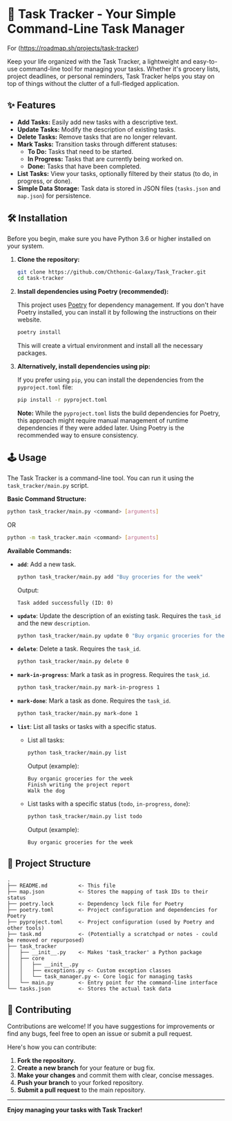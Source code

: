 # 🚀 Task Tracker - Your Simple Command-Line Task Manager

For (https://roadmap.sh/projects/task-tracker)

Keep your life organized with the Task Tracker, a lightweight and easy-to-use command-line tool for managing your tasks. Whether it's grocery lists, project deadlines, or personal reminders, Task Tracker helps you stay on top of things without the clutter of a full-fledged application.

## ✨ Features

* **Add Tasks:** Easily add new tasks with a descriptive text.
* **Update Tasks:** Modify the description of existing tasks.
* **Delete Tasks:** Remove tasks that are no longer relevant.
* **Mark Tasks:** Transition tasks through different statuses:
    * **To Do:** Tasks that need to be started.
    * **In Progress:** Tasks that are currently being worked on.
    * **Done:** Tasks that have been completed.
* **List Tasks:** View your tasks, optionally filtered by their status (to do, in progress, or done).
* **Simple Data Storage:**  Task data is stored in JSON files (`tasks.json` and `map.json`) for persistence.

## 🛠️ Installation

Before you begin, make sure you have Python 3.6 or higher installed on your system.

1. **Clone the repository:**

   ```bash
   git clone https://github.com/Chthonic-Galaxy/Task_Tracker.git
   cd task-tracker
   ```

2. **Install dependencies using Poetry (recommended):**

   This project uses [Poetry](https://python-poetry.org/) for dependency management. If you don't have Poetry installed, you can install it by following the instructions on their website.

   ```bash
   poetry install
   ```

   This will create a virtual environment and install all the necessary packages.

3. **Alternatively, install dependencies using pip:**

   If you prefer using `pip`, you can install the dependencies from the `pyproject.toml` file:

   ```bash
   pip install -r pyproject.toml
   ```

   **Note:** While the `pyproject.toml` lists the build dependencies for Poetry, this approach might require manual management of runtime dependencies if they were added later. Using Poetry is the recommended way to ensure consistency.

## 🕹️ Usage

The Task Tracker is a command-line tool. You can run it using the `task_tracker/main.py` script.

**Basic Command Structure:**

```bash
python task_tracker/main.py <command> [arguments]
```
OR
```bash
python -m task_tracker.main <command> [arguments]
```

**Available Commands:**

* **`add`**: Add a new task.
   ```bash
   python task_tracker/main.py add "Buy groceries for the week"
   ```
   Output:
   ```
   Task added successfully (ID: 0)
   ```

* **`update`**: Update the description of an existing task. Requires the `task_id` and the new `description`.
   ```bash
   python task_tracker/main.py update 0 "Buy organic groceries for the week"
   ```

* **`delete`**: Delete a task. Requires the `task_id`.
   ```bash
   python task_tracker/main.py delete 0
   ```

* **`mark-in-progress`**: Mark a task as in progress. Requires the `task_id`.
   ```bash
   python task_tracker/main.py mark-in-progress 1
   ```

* **`mark-done`**: Mark a task as done. Requires the `task_id`.
   ```bash
   python task_tracker/main.py mark-done 1
   ```

* **`list`**: List all tasks or tasks with a specific status.
    * List all tasks:
      ```bash
      python task_tracker/main.py list
      ```
      Output (example):
      ```
      Buy organic groceries for the week
      Finish writing the project report
      Walk the dog
      ```
    * List tasks with a specific status (`todo`, `in-progress`, `done`):
      ```bash
      python task_tracker/main.py list todo
      ```
      Output (example):
      ```
      Buy organic groceries for the week
      ```

## 📂 Project Structure

```
.
├── README.md          <- This file
├── map.json           <- Stores the mapping of task IDs to their status
├── poetry.lock        <- Dependency lock file for Poetry
├── poetry.toml        <- Project configuration and dependencies for Poetry
├── pyproject.toml     <- Project configuration (used by Poetry and other tools)
├── task.md            <- (Potentially a scratchpad or notes - could be removed or repurposed)
├── task_tracker
│   ├── __init__.py    <- Makes 'task_tracker' a Python package
│   ├── core
│   │   ├── __init__.py
│   │   ├── exceptions.py <- Custom exception classes
│   │   └── task_manager.py <- Core logic for managing tasks
│   └── main.py        <- Entry point for the command-line interface
└── tasks.json         <- Stores the actual task data
```

## 🤝 Contributing

Contributions are welcome! If you have suggestions for improvements or find any bugs, feel free to open an issue or submit a pull request.

Here's how you can contribute:

1. **Fork the repository.**
2. **Create a new branch** for your feature or bug fix.
3. **Make your changes** and commit them with clear, concise messages.
4. **Push your branch** to your forked repository.
5. **Submit a pull request** to the main repository.

---

**Enjoy managing your tasks with Task Tracker!**
